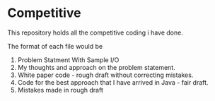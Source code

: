 # Competitive

This repository holds all the competitive coding i have done.

The format of each file would be

1. Problem Statment With Sample I/O
2. My thoughts and approach on the problem statement.
3. White paper code - rough draft without correcting mistakes.
4. Code for the best approach that I have arrived in Java - fair draft.
5. Mistakes made in rough draft

